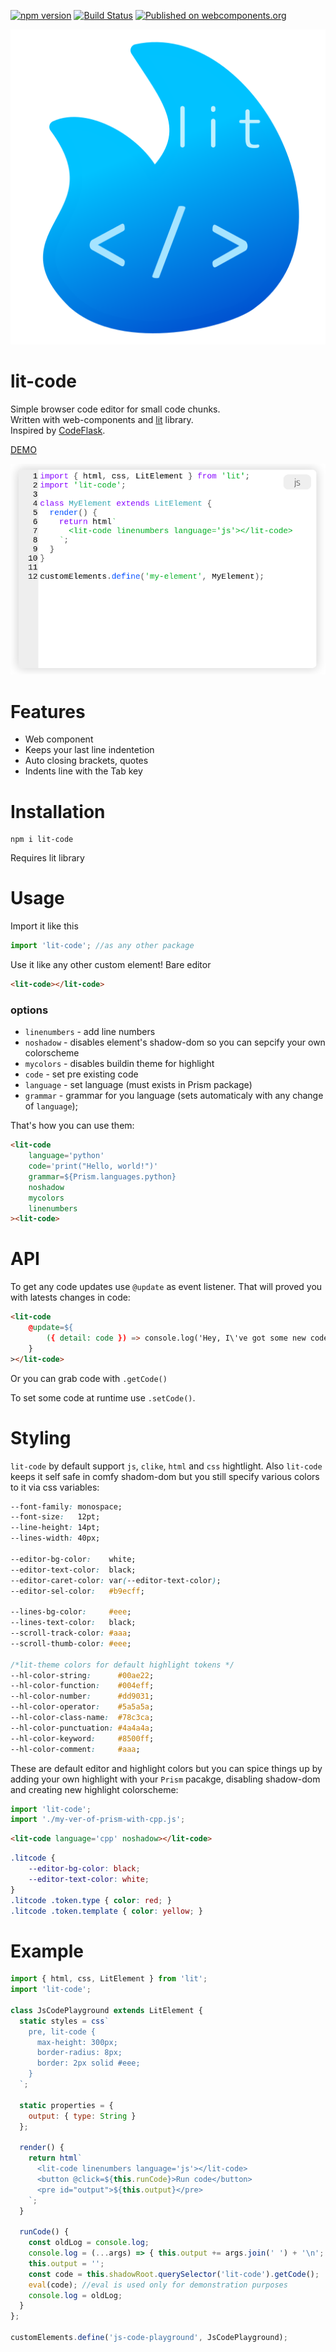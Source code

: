 [![npm version](https://badge.fury.io/js/lit-code.svg)](https://badge.fury.io/js/lit-code)
[![Build Status](https://travis-ci.com/Demiler/lit-code.svg?branch=master)](https://travis-ci.com/Demiler/lit-code)
[![Published on webcomponents.org](https://img.shields.io/badge/webcomponents.org-published-blue.svg)](https://www.webcomponents.org/element/lit-code)

![logo](logo.svg)

# lit-code
Simple browser code editor for small code chunks.  
Written with web-components and [lit](https://lit.dev/) library.  
Inspired by [CodeFlask](https://github.com/kazzkiq/CodeFlask).  

[DEMO](https://lit-code.firebaseapp.com/)

![preview](preview.png)

# Features
+ Web component
+ Keeps your last line indentetion
+ Auto closing brackets, quotes
+ Indents line with the Tab key

# Installation
```
npm i lit-code
```
Requires lit library

# Usage
Import it like this
```js
import 'lit-code'; //as any other package
```
Use it like any other custom element! Bare editor
```html
<lit-code></lit-code>
```

### options
+ `linenumbers` - add line numbers
+ `noshadow` - disables element's shadow-dom so you can sepcify your own colorscheme
+ `mycolors` - disables buildin theme for highlight
+ `code` - set pre existing code
+ `language` - set language (must exists in Prism package)
+ `grammar` - grammar for you language (sets automaticaly with any change of `language`);
 
That's how you can use them:
```html
<lit-code
    language='python'
    code='print("Hello, world!")'
    grammar=${Prism.languages.python}
    noshadow
    mycolors
    linenumbers
><lit-code>
```

# API
To get any code updates use `@update` as event listener. That will proved you with latests changes in code:
```html
<lit-code
    @update=${
        ({ detail: code }) => console.log('Hey, I\'ve got some new code:', code)
    }
></lit-code>
```
Or you can grab code with `.getCode()`  

To set some code at runtime use `.setCode()`.

# Styling
`lit-code` by default support `js`, `clike`, `html` and `css` hightlight.
Also `lit-code` keeps it self safe in comfy shadom-dom but you still
specify various colors to it via css variables:
```css
--font-family: monospace;
--font-size:   12pt;
--line-height: 14pt;
--lines-width: 40px;

--editor-bg-color:    white;
--editor-text-color:  black;
--editor-caret-color: var(--editor-text-color);
--editor-sel-color:   #b9ecff;

--lines-bg-color:     #eee;
--lines-text-color:   black;
--scroll-track-color: #aaa;
--scroll-thumb-color: #eee;

/*lit-theme colors for default highlight tokens */
--hl-color-string:      #00ae22;
--hl-color-function:    #004eff;
--hl-color-number:      #dd9031;
--hl-color-operator:    #5a5a5a;
--hl-color-class-name:  #78c3ca;
--hl-color-punctuation: #4a4a4a;
--hl-color-keyword:     #8500ff;
--hl-color-comment:     #aaa;
```

These are default editor and highlight colors but you can spice things up 
by adding your own highlight with your `Prism` pacakge, disabling shadow-dom and
creating new highlight colorscheme:
```js
import 'lit-code';
import './my-ver-of-prism-with-cpp.js';
```
```html
<lit-code language='cpp' noshadow></lit-code>
```
```css
.litcode {
    --editor-bg-color: black;
    --editor-text-color: white;
}
.litcode .token.type { color: red; }
.litcode .token.template { color: yellow; }
```

# Example
```js
import { html, css, LitElement } from 'lit';
import 'lit-code';

class JsCodePlayground extends LitElement {
  static styles = css`
    pre, lit-code {
      max-height: 300px;
      border-radius: 8px;
      border: 2px solid #eee;
    }
  `;

  static properties = {
    output: { type: String }
  };

  render() {
    return html`
      <lit-code linenumbers language='js'></lit-code>
      <button @click=${this.runCode}>Run code</button>
      <pre id="output">${this.output}</pre>
    `;
  }

  runCode() {
    const oldLog = console.log;
    console.log = (...args) => { this.output += args.join(' ') + '\n'; }
    this.output = '';
    const code = this.shadowRoot.querySelector('lit-code').getCode();
    eval(code); //eval is used only for demonstration purposes
    console.log = oldLog;
  }
};

customElements.define('js-code-playground', JsCodePlayground);
```
